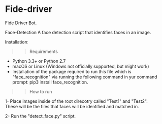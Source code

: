 # Fide-driver
Fide Driver Bot.


Face-Detection
A  face detection script that identifies faces in an image.

Installation: 

>> Requirements
- Python 3.3+ or Python 2.7
- macOS or Linux (Windows not officially supported, but might work)
- Installation of the package required to run this file which is "face_recognition" via running the following command in  yur command prompt: 
pip3 install face_recognition.


>> How to run

1- Place  images inside of the root direcotry called "Test1" and "Test2". These will be the files that faces will be identified and matched in.
 
2- Run the "detect_face.py" script.
